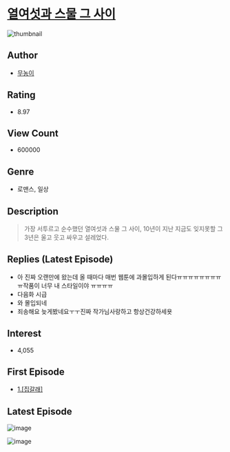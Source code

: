 # [열여섯과 스물 그 사이](https://comic.naver.com/bestChallenge/list?titleId=739022)
![thumbnail](https://image-comic.pstatic.net/user_contents_data/challenge_comic/2023/04/15/330332/upload_7005459589025509990_480x623.jpeg)

## Author
- [무농이](https://comic.naver.com/artistTitle?id=330332)

## Rating
- 8.97

## View Count
- 600000

## Genre
- 로맨스, 일상

## Description
> 가장 서투르고 순수했던 열여섯과 스물 그 사이, 10년이 지난 지금도 잊지못할 그 3년은 울고 웃고 싸우고 설레었다.

## Replies (Latest Episode)
- 아 진짜 오랜만에 왔는데 올 때마다 매번 웹툰에 과몰입하게 된다ㅠㅠㅠㅠㅠㅠㅠㅠㅠ작품이 너무 내 스타일이야 ㅠㅠㅠㅠ
- 다음화 시급
- 와 몰입되네
- 죄송해요 늦게봤네요ㅜㅜ진짜 작가님사랑하고 항상건강하세욧

## Interest
- 4,055

## First Episode
- [1.[집갈래]](https://comic.naver.com/bestChallenge/detail?titleId=739022&no=1)

## Latest Episode
![image](https://image-comic.pstatic.net/user_contents_data/challenge_comic/2023/05/14/330332/upload_3630802235156871221.jpeg)

![image](https://image-comic.pstatic.net/user_contents_data/challenge_comic/2023/05/14/330332/upload_3761739582277902644.jpeg)
